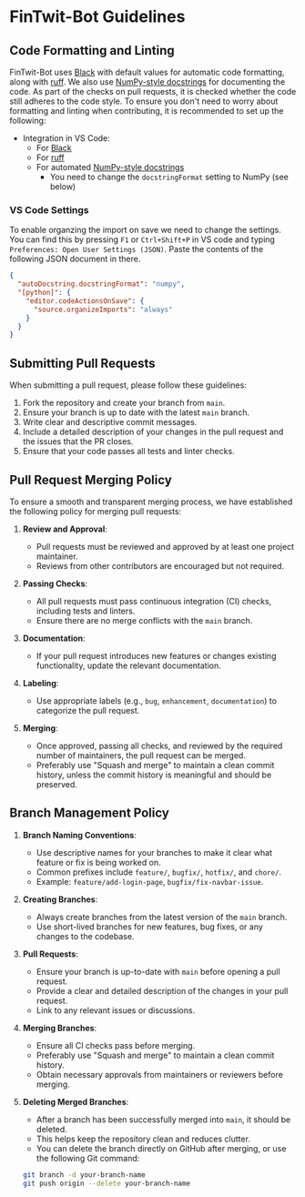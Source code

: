 # FinTwit-Bot Guidelines

## Code Formatting and Linting

FinTwit-Bot uses [Black](https://black.readthedocs.io/en/stable/index.html) with default values for automatic code formatting, along with [ruff](https://docs.astral.sh/ruff/). We also use [NumPy-style docstrings](https://sphinxcontrib-napoleon.readthedocs.io/en/latest/example_numpy.html) for documenting the code. As part of the checks on pull requests, it is checked whether the code still adheres to the code style. To ensure you don't need to worry about formatting and linting when contributing, it is recommended to set up the following:

- Integration in VS Code:
  - For [Black](https://marketplace.visualstudio.com/items?itemName=ms-python.black-formatter)
  - For [ruff](https://marketplace.visualstudio.com/items?itemName=charliermarsh.ruff)
  - For automated [NumPy-style docstrings](https://marketplace.visualstudio.com/items?itemName=njpwerner.autodocstring)
    - You need to change the `docstringFormat` setting to NumPy (see below)

### VS Code Settings

To enable organzing the import on save we need to change the settings.
You can find this by pressing `F1` or `Ctrl+Shift+P` in VS code and typing `Preferences: Open User Settings (JSON)`.
Paste the contents of the following JSON document in there.

```json
{
  "autoDocstring.docstringFormat": "numpy",
  "[python]": {
    "editor.codeActionsOnSave": {
      "source.organizeImports": "always"
    }
  }
}
```

## Submitting Pull Requests

When submitting a pull request, please follow these guidelines:

1. Fork the repository and create your branch from `main`.
2. Ensure your branch is up to date with the latest `main` branch.
3. Write clear and descriptive commit messages.
4. Include a detailed description of your changes in the pull request and the issues that the PR closes.
5. Ensure that your code passes all tests and linter checks.

## Pull Request Merging Policy

To ensure a smooth and transparent merging process, we have established the following policy for merging pull requests:

1. **Review and Approval**:

   - Pull requests must be reviewed and approved by at least one project maintainer.
   - Reviews from other contributors are encouraged but not required.

2. **Passing Checks**:

   - All pull requests must pass continuous integration (CI) checks, including tests and linters.
   - Ensure there are no merge conflicts with the `main` branch.

3. **Documentation**:

   - If your pull request introduces new features or changes existing functionality, update the relevant documentation.

4. **Labeling**:

   - Use appropriate labels (e.g., `bug`, `enhancement`, `documentation`) to categorize the pull request.

5. **Merging**:
   - Once approved, passing all checks, and reviewed by the required number of maintainers, the pull request can be merged.
   - Preferably use "Squash and merge" to maintain a clean commit history, unless the commit history is meaningful and should be preserved.

## Branch Management Policy

1. **Branch Naming Conventions**:

   - Use descriptive names for your branches to make it clear what feature or fix is being worked on.
   - Common prefixes include `feature/`, `bugfix/`, `hotfix/`, and `chore/`.
   - Example: `feature/add-login-page`, `bugfix/fix-navbar-issue`.

2. **Creating Branches**:

   - Always create branches from the latest version of the `main` branch.
   - Use short-lived branches for new features, bug fixes, or any changes to the codebase.

3. **Pull Requests**:

   - Ensure your branch is up-to-date with `main` before opening a pull request.
   - Provide a clear and detailed description of the changes in your pull request.
   - Link to any relevant issues or discussions.

4. **Merging Branches**:

   - Ensure all CI checks pass before merging.
   - Preferably use "Squash and merge" to maintain a clean commit history.
   - Obtain necessary approvals from maintainers or reviewers before merging.

5. **Deleting Merged Branches**:

   - After a branch has been successfully merged into `main`, it should be deleted.
   - This helps keep the repository clean and reduces clutter.
   - You can delete the branch directly on GitHub after merging, or use the following Git command:

   ```bash
   git branch -d your-branch-name
   git push origin --delete your-branch-name
   ```
